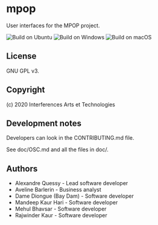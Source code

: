 # mpop

User interfaces for the MPOP project.

![Build on Ubuntu](https://github.com/interferences-at/mpop/workflows/Build%20on%20Ubuntu/badge.svg) ![Build on Windows](https://github.com/interferences-at/mpop/workflows/Build%20on%20Windows/badge.svg) ![Build on macOS](https://github.com/interferences-at/mpop/workflows/Build%20on%20macOS/badge.svg)

## License

GNU GPL v3.

## Copyright

(c) 2020 Interferences Arts et Technologies

## Development notes

Developers can look in the CONTRIBUTING.md file.

See doc/OSC.md and all the files in doc/.

## Authors

- Alexandre Quessy - Lead software developer
- Aveline Barlerin - Business analyst
- Dame Diongue (Bay Dam) - Software developer
- Mandeep Kaur Hari - Software developer
- Mehul Bhavsar - Software developer
- Rajwinder Kaur - Software developer

